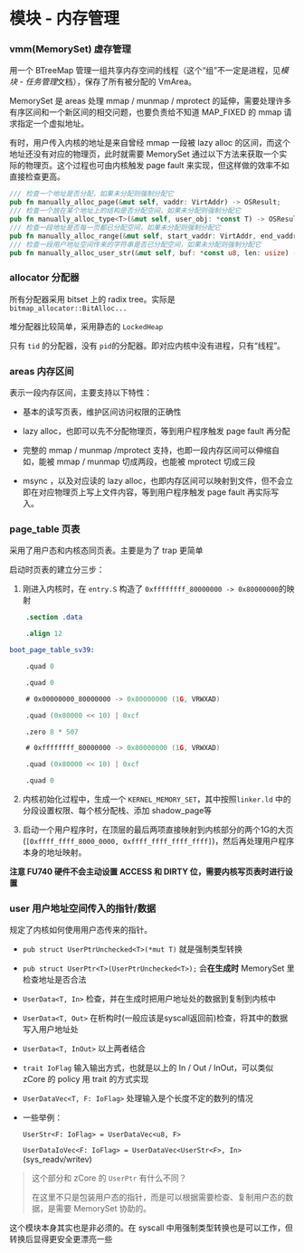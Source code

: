 # 模块 - 内存管理

### vmm(MemorySet) 虚存管理

用一个 BTreeMap 管理一组共享内存空间的线程（这个“组”不一定是进程，见*模块 - 任务管理*文档），保存了所有被分配的 VmArea。

MemorySet 是 areas 处理 mmap / munmap / mprotect 的延伸，需要处理许多有序区间和一个新区间的相交问题，也要负责给不知道 MAP_FIXED 的 mmap 请求指定一个虚拟地址。

有时，用户传入内核的地址是来自曾经 mmap 一段被 lazy alloc 的区间，而这个地址还没有对应的物理页，此时就需要 MemorySet 通过以下方法来获取一个实际的物理页。这个过程也可由内核触发 page fault 来实现，但这样做的效率不如直接检查更高。

```rust
/// 检查一个地址是否分配，如果未分配则强制分配它
pub fn manually_alloc_page(&mut self, vaddr: VirtAddr) -> OSResult;
/// 检查一个放在某个地址上的结构是否分配空间，如果未分配则强制分配它
pub fn manually_alloc_type<T>(&mut self, user_obj: *const T) -> OSResult;
/// 检查一段地址是否每一页都已分配空间，如果未分配则强制分配它
pub fn manually_alloc_range(&mut self, start_vaddr: VirtAddr, end_vaddr: VirtAddr) -> OSResult;
/// 检查一段用户地址空间传来的字符串是否已分配空间，如果未分配则强制分配它
pub fn manually_alloc_user_str(&mut self, buf: *const u8, len: usize) -> OSResult;
```

### allocator 分配器

所有分配器采用 bitset 上的 radix tree。实际是 `bitmap_allocator::BitAlloc...`

堆分配器比较简单，采用静态的 `LockedHeap`

只有 `tid` 的分配器，没有 `pid`的分配器。即对应内核中没有进程，只有“线程”。

### areas 内存区间

表示一段内存区间，主要支持以下特性：

- 基本的读写页表，维护区间访问权限的正确性

- lazy alloc，也即可以先不分配物理页，等到用户程序触发 page fault 再分配

- 完整的 mmap / munmap /mprotect 支持，也即一段内存区间可以伸缩自如，能被 mmap / munmap 切成两段，也能被 mprotect 切成三段

- msync ，以及对应读的 lazy alloc，也即内存区间可以映射到文件，但不会立即在对应物理页上写上文件内容，等到用户程序触发 page fault 再实际写入。

### page_table 页表

采用了用户态和内核态同页表。主要是为了 trap 更简单

启动时页表的建立分三步：

1. 刚进入内核时，在 `entry.S` 构造了 `0xffffffff_80000000 -> 0x80000000`的映射

```nasm
    .section .data

    .align 12

boot_page_table_sv39:

    .quad 0

    .quad 0

    # 0x00000000_80000000 -> 0x80000000 (1G, VRWXAD)

    .quad (0x80000 << 10) | 0xcf

    .zero 8 * 507

    # 0xffffffff_80000000 -> 0x80000000 (1G, VRWXAD)

    .quad (0x80000 << 10) | 0xcf

    .quad 0
```

2. 内核初始化过程中，生成一个 `KERNEL_MEMORY_SET`，其中按照`linker.ld` 中的分段设置权限、每个核分配栈、添加 shadow_page等

3. 启动一个用户程序时，在顶层的最后两项直接映射到内核部分的两个1G的大页(`[0xffff_ffff_8000_0000, 0xffff_ffff_ffff_ffff]`)，然后再处理用户程序本身的地址映射。

**注意 FU740 硬件不会主动设置 ACCESS 和 DIRTY 位，需要内核写页表时进行设置**

### user 用户地址空间传入的指针/数据

规定了内核如何使用用户态传来的指针。

- `pub struct UserPtrUnchecked<T>(*mut T)` 就是强制类型转换

- `pub struct UserPtr<T>(UserPtrUnchecked<T>);` 会**在生成时** MemorySet 里检查地址是否合法

- `UserData<T, In>` 检查，并在生成时把用户地址处的数据到复制到内核中

- `UserData<T, Out>` 在析构时(一般应该是syscall返回前)检查，将其中的数据写入用户地址处

- `UserData<T, InOut>` 以上两者结合

- `trait IoFlag` 输入输出方式，也就是以上的 In / Out / InOut，可以类似 zCore 的 policy 用 trait 的方式实现

- `UserDataVec<T, F: IoFlag>` 处理输入是个长度不定的数列的情况

- 一些举例：
  
  `UserStr<F: IoFlag> = UserDataVec<u8, F>`
  
  `UserDataIoVec<F: IoFlag> = UserDataVec<UserStr<F>, In>` (sys_readv/writev)

> 这个部分和 zCore 的 `UserPtr` 有什么不同？
> 
> 在这里不只是包装用户态的指针，而是可以根据需要检查、复制用户态的数据，是需要 MemorySet 协助的。

这个模块本身其实也是非必须的。在 syscall 中用强制类型转换也是可以工作，但转换后显得更安全更漂亮一些
